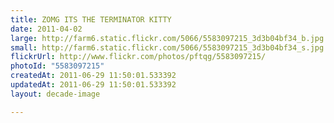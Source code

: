 ```yaml
---
title: ZOMG ITS THE TERMINATOR KITTY
date: 2011-04-02
large: http://farm6.static.flickr.com/5066/5583097215_3d3b04bf34_b.jpg
small: http://farm6.static.flickr.com/5066/5583097215_3d3b04bf34_s.jpg
flickrUrl: http://www.flickr.com/photos/pftqg/5583097215/
photoId: "5583097215"
createdAt: 2011-06-29 11:50:01.533392
updatedAt: 2011-06-29 11:50:01.533392
layout: decade-image

---
```


